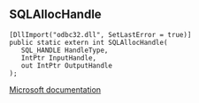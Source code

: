 ## SQLAllocHandle

```
[DllImport("odbc32.dll", SetLastError = true)]
public static extern int SQLAllocHandle(
   SQL_HANDLE HandleType,
   IntPtr InputHandle,
   out IntPtr OutputHandle
);
```

[Microsoft documentation](https://docs.microsoft.com/en-us/sql/odbc/reference/syntax/sqlallochandle-function)
